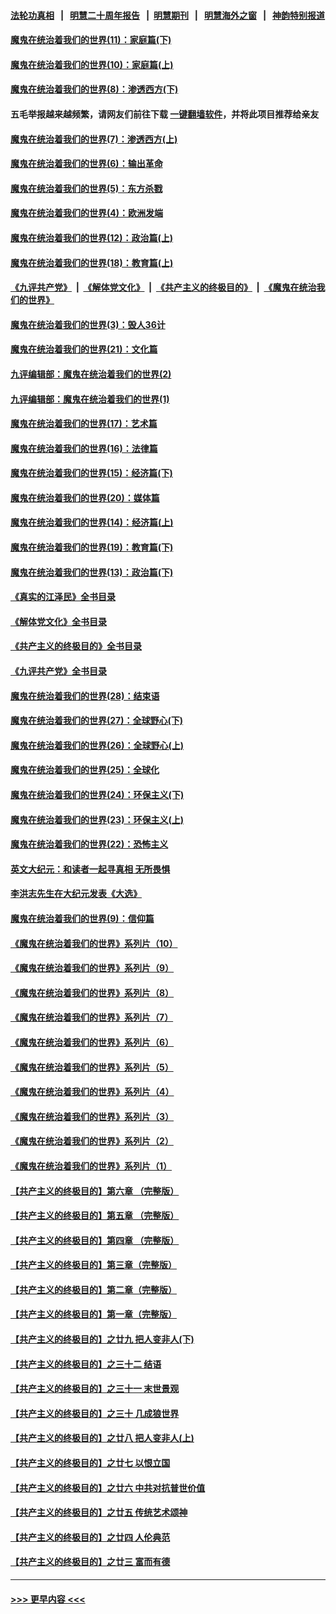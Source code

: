 #### [法轮功真相](https://github.com/gfw-breaker/truth/blob/master/README.md?t=0) &nbsp;&nbsp;|&nbsp;&nbsp; [明慧二十周年报告](https://github.com/gfw-breaker/mh-reports/blob/master/README.md?t=0) &nbsp;&nbsp;|&nbsp;&nbsp;[明慧期刊](https://github.com/gfw-breaker/mh-qikan) &nbsp;&nbsp;|&nbsp;&nbsp; [明慧海外之窗](https://github.com/gfw-breaker/mh-news/blob/master/README.md?t=0) &nbsp;&nbsp;|&nbsp;&nbsp; [神韵特别报道](https://github.com/gfw-breaker/mh-news/blob/master/shenyun.md?t=0)
#### [魔鬼在统治着我们的世界(11)：家庭篇(下)](../pages/nsc422/n10440961.md?t=11220701) 
#### [魔鬼在统治着我们的世界(10)：家庭篇(上)](../pages/nsc422/n10435448.md?t=11220701) 
#### [魔鬼在统治着我们的世界(8)：渗透西方(下)](../pages/nsc422/n10429603.md?t=11220701) 
#### 五毛举报越来越频繁，请网友们前往下载 [一键翻墙软件](https://github.com/gfw-breaker/ssr-accounts)，并将此项目推荐给亲友
#### [魔鬼在统治着我们的世界(7)：渗透西方(上)](../pages/nsc422/n10426013.md?t=11220701) 
#### [魔鬼在统治着我们的世界(6)：输出革命](../pages/nsc422/n10421536.md?t=11220701) 
#### [魔鬼在统治着我们的世界(5)：东方杀戮](../pages/nsc422/n10417707.md?t=11220701) 
#### [魔鬼在统治着我们的世界(4)：欧洲发端](../pages/nsc422/n10414890.md?t=11220701) 
#### [魔鬼在统治着我们的世界(12)：政治篇(上)](../pages/nsc422/n10444576.md?t=11220701) 
#### [魔鬼在统治着我们的世界(18)：教育篇(上)](../pages/nsc422/n10526970.md?t=11220701) 
#### [《九评共产党》](https://github.com/begood0513/9ping.md/blob/master/README.md) &nbsp;|&nbsp; [《解体党文化》](../../../../jtdwh.md/blob/master/README.md)  &nbsp;|&nbsp; [《共产主义的终极目的》](../../../../gczydzjmd.md/blob/master/README.md) &nbsp;|&nbsp; [《魔鬼在统治我们的世界》](../../../../mgztzwmdsj.md/blob/master/README.md) 
#### [魔鬼在统治着我们的世界(3)：毁人36计](../pages/nsc422/n10411583.md?t=11220701) 
#### [魔鬼在统治着我们的世界(21)：文化篇](../pages/nsc422/n10597706.md?t=11220701) 
#### [九评编辑部：魔鬼在统治着我们的世界(2)](../pages/nsc422/n10410036.md?t=11220701) 
#### [九评编辑部：魔鬼在统治着我们的世界(1)](../pages/nsc422/n10406825.md?t=11220701) 
#### [魔鬼在统治着我们的世界(17)：艺术篇](../pages/nsc422/n10499093.md?t=11220701) 
#### [魔鬼在统治着我们的世界(16)：法律篇](../pages/nsc422/n10485969.md?t=11220701) 
#### [魔鬼在统治着我们的世界(15)：经济篇(下)](../pages/nsc422/n10469975.md?t=11220701) 
#### [魔鬼在统治着我们的世界(20)：媒体篇](../pages/nsc422/n10586579.md?t=11220701) 
#### [魔鬼在统治着我们的世界(14)：经济篇(上)](../pages/nsc422/n10457370.md?t=11220701) 
#### [魔鬼在统治着我们的世界(19)：教育篇(下)](../pages/nsc422/n10564808.md?t=11220701) 
#### [魔鬼在统治着我们的世界(13)：政治篇(下)](../pages/nsc422/n10448270.md?t=11220701) 
#### [《真实的江泽民》全书目录](../pages/nsc422/n13721399.md?t=11220701) 
#### [《解体党文化》全书目录](../pages/nsc422/n13721157.md?t=11220701) 
#### [《共产主义的终极目的》全书目录](../pages/nsc422/n13721048.md?t=11220701) 
#### [《九评共产党》全书目录](../pages/nsc422/n13708085.md?t=11220701) 
#### [魔鬼在统治着我们的世界(28)：结束语](../pages/nsc422/n10936246.md?t=11220701) 
#### [魔鬼在统治着我们的世界(27)：全球野心(下)](../pages/nsc422/n10928319.md?t=11220701) 
#### [魔鬼在统治着我们的世界(26)：全球野心(上)](../pages/nsc422/n10900318.md?t=11220701) 
#### [魔鬼在统治着我们的世界(25)：全球化](../pages/nsc422/n10788205.md?t=11220701) 
#### [魔鬼在统治着我们的世界(24)：环保主义(下)](../pages/nsc422/n10695307.md?t=11220701) 
#### [魔鬼在统治着我们的世界(23)：环保主义(上)](../pages/nsc422/n10688613.md?t=11220701) 
#### [魔鬼在统治着我们的世界(22)：恐怖主义](../pages/nsc422/n10614727.md?t=11220701) 
#### [英文大纪元：和读者一起寻真相 无所畏惧](../pages/nsc422/n12542027.md?t=11220701) 
#### [李洪志先生在大纪元发表《大选》](../pages/nsc422/n12534746.md?t=11220701) 
#### [魔鬼在统治着我们的世界(9)：信仰篇](../pages/nsc422/n10432159.md?t=11220701) 
#### [《魔鬼在统治着我们的世界》系列片（10）](../pages/nsc422/n12292670.md?t=11220701) 
#### [《魔鬼在统治着我们的世界》系列片（9）](../pages/nsc422/n12290859.md?t=11220701) 
#### [《魔鬼在统治着我们的世界》系列片（8）](../pages/nsc422/n12287445.md?t=11220701) 
#### [《魔鬼在统治着我们的世界》系列片（7）](../pages/nsc422/n12283425.md?t=11220701) 
#### [《魔鬼在统治着我们的世界》系列片（6）](../pages/nsc422/n12282314.md?t=11220701) 
#### [《魔鬼在统治着我们的世界》系列片（5）](../pages/nsc422/n12281419.md?t=11220701) 
#### [《魔鬼在统治着我们的世界》系列片（4）](../pages/nsc422/n12274024.md?t=11220701) 
#### [《魔鬼在统治着我们的世界》系列片（3）](../pages/nsc422/n12271322.md?t=11220701) 
#### [《魔鬼在统治着我们的世界》系列片（2）](../pages/nsc422/n12269049.md?t=11220701) 
#### [《魔鬼在统治着我们的世界》系列片（1）](../pages/nsc422/n12267575.md?t=11220701) 
#### [【共产主义的终极目的】第六章 （完整版）](../pages/nsc422/n11428913.md?t=11220701) 
#### [【共产主义的终极目的】第五章 （完整版）](../pages/nsc422/n11428912.md?t=11220701) 
#### [【共产主义的终极目的】第四章 （完整版）](../pages/nsc422/n11428907.md?t=11220701) 
#### [【共产主义的终极目的】第三章（完整版）](../pages/nsc422/n11428848.md?t=11220701) 
#### [【共产主义的终极目的】第二章（完整版）](../pages/nsc422/n11428831.md?t=11220701) 
#### [【共产主义的终极目的】第一章（完整版）](../pages/nsc422/n11417651.md?t=11220701) 
#### [【共产主义的终极目的】之廿九 把人变非人(下)](../pages/nsc422/n11344140.md?t=11220701) 
#### [【共产主义的终极目的】之三十二 结语](../pages/nsc422/n11360535.md?t=11220701) 
#### [【共产主义的终极目的】之三十一 末世景观](../pages/nsc422/n11351129.md?t=11220701) 
#### [【共产主义的终极目的】之三十 几成狼世界](../pages/nsc422/n11348280.md?t=11220701) 
#### [【共产主义的终极目的】之廿八 把人变非人(上)](../pages/nsc422/n11340492.md?t=11220701) 
#### [【共产主义的终极目的】之廿七 以恨立国](../pages/nsc422/n11336944.md?t=11220701) 
#### [【共产主义的终极目的】之廿六 中共对抗普世价值](../pages/nsc422/n11324785.md?t=11220701) 
#### [【共产主义的终极目的】之廿五 传统艺术颂神](../pages/nsc422/n11296396.md?t=11220701) 
#### [【共产主义的终极目的】之廿四 人伦典范](../pages/nsc422/n11296397.md?t=11220701) 
#### [【共产主义的终极目的】之廿三 富而有德](../pages/nsc422/n11283598.md?t=11220701) 

----
#### [ >>> 更早内容 <<< ](../indexes/nsc422-earlier.md)
